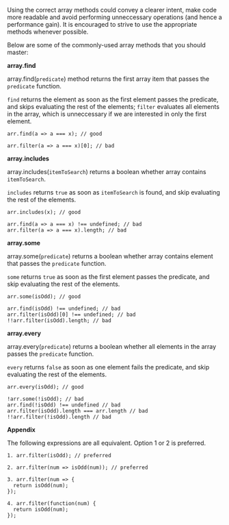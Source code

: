 
Using the correct array methods could convey a clearer intent, make code more readable and avoid performing unneccessary operations (and hence a performance gain).
It is encouraged to strive to use the appropriate methods whenever possible.

Below are some of the commonly-used array methods that you should master:

**array.find**

array.find(`predicate`) method returns the first array item that passes the `predicate` function.

`find` returns the element as soon as the first element passes the predicate, and skips evaluating the rest of the elements;
`filter` evaluates all elements in the array, which is unneccessary if we are interested in only the first element.
```
arr.find(a => a === x); // good

arr.filter(a => a === x)[0]; // bad
```

**array.includes**

array.includes(`itemToSearch`) returns a boolean whether array contains `itemToSearch`.

`includes` returns `true` as soon as `itemToSearch` is found, and skip evaluating the rest of the elements.

```
arr.includes(x); // good

arr.find(a => a === x) !== undefined; // bad
arr.filter(a => a === x).length; // bad
```

**array.some**

array.some(`predicate`) returns a boolean whether array contains element that passes the `predicate` function.

`some` returns `true` as soon as the first element passes the predicate, and skip evaluating the rest of the elements.

```
arr.some(isOdd); // good

arr.find(isOdd) !== undefined; // bad
arr.filter(isOdd)[0] !== undefined; // bad
!!arr.filter(isOdd).length; // bad
```

**array.every**

array.every(`predicate`) returns a boolean whether all elements in the array passes the `predicate` function.

`every` returns `false` as soon as one element fails the predicate, and skip evaluating the rest of the elements.

```
arr.every(isOdd); // good

!arr.some(!isOdd); // bad
arr.find(!isOdd) !== undefined // bad
arr.filter(isOdd).length === arr.length // bad
!!arr.filter(!isOdd).length // bad
```

**Appendix**

The following expressions are all equivalent. Option 1 or 2 is preferred.
```
1. arr.filter(isOdd); // preferred

2. arr.filter(num => isOdd(num)); // preferred

3. arr.filter(num => { 
  return isOdd(num);
});

4. arr.filter(function(num) { 
  return isOdd(num);
});
```
